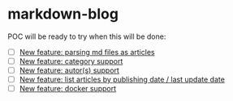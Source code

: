 # markdown-blog

POC will be ready to try when this will be done:

  - [ ] [New feature: parsing md files as articles](https://github.com/PavelD/markdown-blog/issues/1)
  - [ ] [New feature: category support](https://github.com/PavelD/markdown-blog/issues/2)
  - [ ] [New feature: autor(s) support](https://github.com/PavelD/markdown-blog/issues/3)
  - [ ] [New feature: list articles by publishing date / last update date](https://github.com/PavelD/markdown-blog/issues/4)
  - [ ] [New feature: docker support](https://github.com/PavelD/markdown-blog/issues/5)
